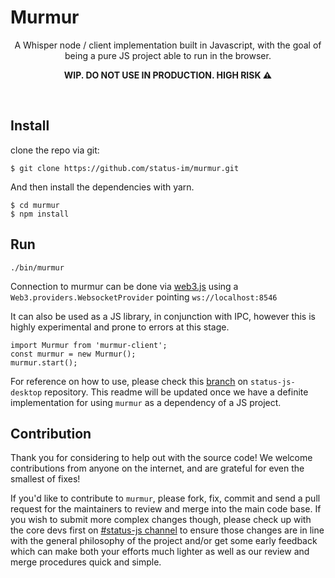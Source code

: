 Murmur
===

<p align="center">
A Whisper node / client implementation built in Javascript, with the goal of being a pure JS project able to run in the browser.
</p>
<p align="center">
<strong>WIP. DO NOT USE IN PRODUCTION. HIGH RISK ⚠</strong>
</p>
<br />

## Install
clone the repo via git:
```
$ git clone https://github.com/status-im/murmur.git
```
And then install the dependencies with yarn.
```
$ cd murmur
$ npm install
```
## Run
```
./bin/murmur
```

Connection to murmur can be done via [web3.js](https://github.com/ethereum/web3.js/) using a `Web3.providers.WebsocketProvider` pointing `ws://localhost:8546`



It can also be used as a JS library, in conjunction with IPC, however this is  highly experimental and prone to errors at this stage.

```
import Murmur from 'murmur-client';
const murmur = new Murmur();
murmur.start();
```

For reference on how to use, please check this [branch](https://github.com/status-im/status-js-desktop/tree/use_murmur) on `status-js-desktop` repository. This readme will be updated once we have a definite implementation for using `murmur` as a dependency of a JS project.

## Contribution

Thank you for considering to help out with the source code! We welcome contributions from anyone on the internet, and are grateful for even the smallest of fixes!

If you'd like to contribute to `murmur`, please fork, fix, commit and send a pull request for the maintainers to review and merge into the main code base. If you wish to submit more complex changes though, please check up with the core devs first on [#status-js channel](https://get.status.im/chat/public/status-js) to ensure those changes are in line with the general philosophy of the project and/or get some early feedback which can make both your efforts much lighter as well as our review and merge procedures quick and simple.
